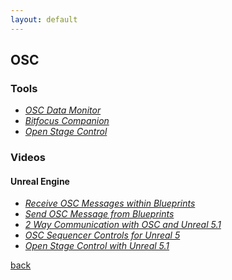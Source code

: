 ```yaml
---
layout: default
---
```


## OSC

### Tools

* _[OSC Data Monitor](https://kasperkamperman.gumroad.com/l/icgez)_
* _[Bitfocus Companion](https://bitfocus.io/companion)_
* _[Open Stage Control](https://openstagecontrol.ammd.net/)_

### Videos

#### Unreal Engine

* _[Receive OSC Messages within Blueprints](https://www.youtube.com/watch?v=DI2F-1iwOHA)_
* _[Send OSC Message from Blueprints](https://www.youtube.com/watch?v=S7VaG0buXB8)_
* _[2 Way Communication with OSC and Unreal 5.1](https://www.youtube.com/watch?v=zsu1jbumTIk)_
* _[OSC Sequencer Controls for Unreal 5](https://www.youtube.com/watch?v=3Lt_8TIcDHM)_
* _[Open Stage Control with Unreal 5.1](https://www.youtube.com/watch?v=42eDMmvokMM&list=PLhmYb4VbSqh3aFY_zym3vMsizcskBj5G7)_

[back](../)
